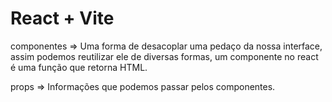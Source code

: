 # React + Vite

componentes => Uma forma de desacoplar uma pedaço da nossa interface, assim podemos
reutilizar ele de diversas formas, um componente no react é uma função que retorna HTML.

props => Informações que podemos passar pelos componentes.